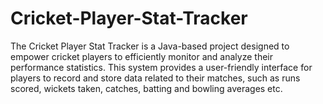 # Cricket-Player-Stat-Tracker
The Cricket Player Stat Tracker is a Java-based project designed to empower cricket players to efficiently monitor and analyze their performance statistics. This system provides a user-friendly interface for players to record and store data related to their matches, such as runs scored, wickets taken, catches, batting and bowling averages etc.
